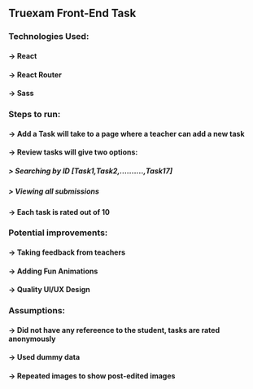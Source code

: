 ## Truexam Front-End Task

### Technologies Used:

#### -> React

#### -> React Router

#### -> Sass

### Steps to run:

#### -> Add a Task will take to a page where a teacher can add a new task

#### -> Review tasks will give two options:

##### > Searching by ID [Task1,Task2,..........,Task17]

##### > Viewing all submissions

#### -> Each task is rated out of 10

### Potential improvements:

#### -> Taking feedback from teachers

#### -> Adding Fun Animations

#### -> Quality UI/UX Design

### Assumptions:

#### -> Did not have any refereence to the student, tasks are rated anonymously

#### -> Used dummy data

#### -> Repeated images to show post-edited images
